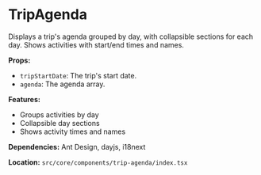 # TripAgenda

Displays a trip's agenda grouped by day, with collapsible sections for each day. Shows activities with start/end times and names.

**Props:**

- `tripStartDate`: The trip's start date.
- `agenda`: The agenda array.

**Features:**

- Groups activities by day
- Collapsible day sections
- Shows activity times and names

**Dependencies:** Ant Design, dayjs, i18next

**Location:** `src/core/components/trip-agenda/index.tsx`
